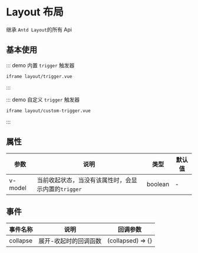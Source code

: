 # Layout 布局

继承 `Antd Layout`的所有 Api

## 基本使用

::: demo 内置 `trigger` 触发器

```vue
iframe layout/trigger.vue
```

:::

::: demo 自定义 `trigger` 触发器

```vue
iframe layout/custom-trigger.vue
```

:::

## 属性

| 参数    | 说明                                                | 类型    | 默认值 |
| ------- | --------------------------------------------------- | ------- | ------ |
| v-model | 当前收起状态，当没有该属性时，会显示内置的`trigger` | boolean | -      |

## 事件

| 事件名称 | 说明                  | 回调参数          |
| -------- | --------------------- | ----------------- |
| collapse | 展开-收起时的回调函数 | (collapsed) => {} |
